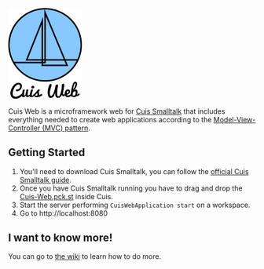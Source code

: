 <img src="assets/cuis_web_logo.png" width="150" alt="Cuis web logo">

Cuis Web is a microframework web for [Cuis Smalltalk](https://github.com/Cuis-Smalltalk/Cuis-Smalltalk-Dev) that includes everything needed to create web applications according to the [Model-View-Controller (MVC) pattern](https://en.wikipedia.org/wiki/Model%E2%80%93view%E2%80%93controller).

## Getting Started

1. You'll need to download Cuis Smalltalk, you can follow the [official Cuis Smalltalk guide](https://github.com/Cuis-Smalltalk/Cuis-Smalltalk-Dev#setting-up-cuis-in-your-machine).
2. Once you have Cuis Smalltalk running you have to drag and drop the [Cuis-Web.pck.st](https://github.com/gstn-caruso/cuis-web/blob/master/Cuis-Web.pck.st) inside Cuis.
3. Start the server performing `CuisWebApplication start` on a workspace.
4. Go to http://localhost:8080

## I want to know more!

You can go to [the wiki](https://github.com/gstn-caruso/cuis-web/wiki) to learn how to do more.
